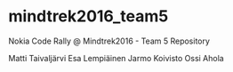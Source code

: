 # mindtrek2016_team5
Nokia Code Rally @ Mindtrek2016 - Team 5 Repository

Matti Taivaljärvi
Esa Lempiäinen
Jarmo Koivisto
Ossi Ahola

